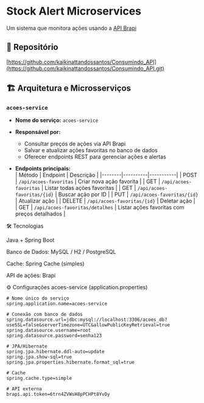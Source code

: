 # Stock Alert Microservices

Um sistema que monitora ações usando a [API Brapi](https://brapi.dev/) 

## 🔗 Repositório

[https://github.com/kaikinattandossantos/Consumindo_API](https://github.com/kaikinattandossantos/Consumindo_API.git)

## 🏗 Arquitetura e Microsserviços


### `acoes-service`
- **Nome do serviço:** `acoes-service`  
- **Responsável por:**  
  - Consultar preços de ações via API Brapi  
  - Salvar e atualizar ações favoritas no banco de dados  
  - Oferecer endpoints REST para gerenciar ações e alertas  

- **Endpoints principais:**  
  | Método | Endpoint | Descrição |
  |--------|----------|-----------|
  | POST | `/api/acoes-favoritas` | Criar nova ação favorita |
  | GET | `/api/acoes-favoritas` | Listar todas ações favoritas |
  | GET | `/api/acoes-favoritas/{id}` | Buscar ação por ID |
  | PUT | `/api/acoes-favoritas/{id}` | Atualizar ação |
  | DELETE | `/api/acoes-favoritas/{id}` | Deletar ação |
  | GET | `/api/acoes-favoritas/detalhes` | Listar ações favoritas com preços detalhados |





🛠 Tecnologias

Java + Spring Boot

Banco de Dados: MySQL / H2 / PostgreSQL

Cache: Spring Cache (simples)

API de ações: Brapi


⚙ Configurações
acoes-service (application.properties)
```
# Nome único do serviço
spring.application.name=acoes-service

# Conexão com banco de dados
spring.datasource.url=jdbc:mysql://localhost:3306/acoes_db?useSSL=false&serverTimezone=UTC&allowPublicKeyRetrieval=true
spring.datasource.username=root
spring.datasource.password=senha123

# JPA/Hibernate
spring.jpa.hibernate.ddl-auto=update
spring.jpa.show-sql=true
spring.jpa.properties.hibernate.format_sql=true

# Cache
spring.cache.type=simple

# API externa
brapi.api.token=6trn4ZVWsH8pPCHPt8YvDy
